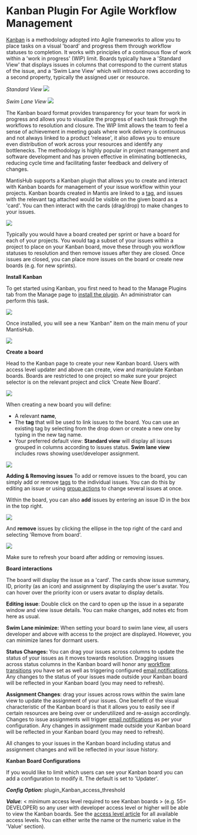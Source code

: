 # Kanban Plugin For Agile Workflow Management

[Kanban](https://www.agilealliance.org/glossary/kanban) is a methodology adopted into Agile frameworks to allow you to place tasks on a visual 'board' and progress them through workflow statuses to completion. It works with principles of a continuous flow of work within a 'work in progress' (WIP) limit. Boards typically have a 'Standard View' that displays issues in columns that correspond to the current status of the issue, and a 'Swim Lane View' which will introduce rows according to a second property, typically the assigned user or resource. 

*Standard View* 
![](./images/kanban_1.png)

*Swim Lane View* 
![](./images/kanban_2.png)

The Kanban board format provides transparency for your team for work in progress and allows you to visualize the progress of each task through the workflows to resolution and closure. The WIP limit allows the team to feel a sense of achievement in meeting goals where work delivery is continuous and not always linked to a product 'release', it also allows you to ensure even distribution of work across your resources and identify any bottlenecks. The methodology is highly popular in project management and software development and has proven effective in eliminating bottlenecks, reducing cycle time and facilitating faster feedback and delivery of changes.

 

MantisHub supports a Kanban plugin that allows you to create and interact with Kanban boards for management of your issue workflow within your projects. Kanban boards created in Mantis are linked to a [tag](/issue_management/using_tags), and issues with the relevant tag attached would be visible on the given board as a 'card'. You can then interact with the cards (drag/drop) to make changes to your issues.

![](./images/kanban_3.png)

Typically you would have a board created per sprint or have a board for each of your projects. You would tag a subset of your issues within a project to place on your Kanban board, move these through you workflow statuses to resolution and then remove issues after they are closed. Once issues are closed, you can place more issues on the board or create new boards (e.g. for new sprints). 

 
**Install Kanban**

To get started using Kanban, you first need to head to the Manage Plugins tab from the Manage page to [install the plugin](/customizations/plugins). An administrator can perform this task.

![](./images/kanban_4.png)

Once installed, you will see a new 'Kanban" item on the main menu of your MantisHub. 

![](./images/kanban_5.png)

**Create a board**

Head to the Kanban page to create your new Kanban board. Users with access level updater and above can create, view and manipulate Kanban boards. Boards are restricted to one project so make sure your project selector is on the relevant project and click 'Create New Board'.

![](./images/kanban_6.png)

When creating a new board you will define:

- A relevant **name**,
- The **tag** that will be used to link issues to the board. You can use an existing tag by selecting from the drop down or create a new one by typing in the new tag name. 
- Your preferred default view: **Standard view** will display all issues grouped in columns according to issues status. **Swim lane view** includes rows showing user/developer assignment. 

![](./images/kanban_7.png)

**Adding & Removing issues**
To add or remove issues to the board, you can simply add or remove [tags](/issue_management/using_tags) to the individual issues. You can do this by editing an issue or using [group actions](/issue_management/update_multiple_issues) to change several issues at once. 

Within the board, you can also **add** issues by entering an issue ID in the box in the top right. 

![](./images/kanban_8.png)

And **remove** issues by clicking the ellipse in the top right of the card and selecting 'Remove from board'. 

![](./images/kanban_9.png)

Make sure to refresh your board after adding or removing issues. 

**Board interactions**

The board will display the issue as a 'card'. The cards show issue summary, ID, priority (as an icon) and assignment by displaying the user's avatar. You can hover over the priority icon or users avatar to display details. 

**Editing issue**: Double click on the card to open up the issue in a separate window and view issue details. You can make changes, add notes etc from here as usual. 

**Swim Lane minimize:** When setting your board to swim lane view, all users developer and above with access to the project are displayed. However, you can minimize lanes for dormant users. 

**Status Changes:** You can drag your issues across columns to update the status of your issues as it moves towards resolution. Dragging issues across status columns in the Kanban board will honor any [workflow transitions](/customizations/wf_trans) you have set as well as triggering configured [email notifications](/issue_management/config_email_notifs). Any changes to the status of your issues made outside your Kanban board will be reflected in your Kanban board (you may need to refresh). 

**Assignment Changes**: drag your issues across rows within the swim lane view to update the assignment of your issues. One benefit of the visual characteristic of the Kanban board is that it allows you to easily see if certain resources are being over or underutilized and re-assign accordingly. Changes to issue assignments will trigger [email notifications](/issue_management/config_email_notifs) as per your configuration. Any changes in assignment made outside your Kanban board will be reflected in your Kanban board (you may need to refresh). 

All changes to your issues in the Kanban board including status and assignment changes and will be reflected in your issue history. 

**Kanban Board Configurations**

If you would like to limit which users can see your Kanban board you can add a configuration to modify it. The default is set to 'Updater'. 

***Config Option:*** plugin_Kanban_access_threshold

***Value***: < minimum access level required to see Kanban boards > (e.g. 55= DEVELOPER) so any user with developer access level or higher will be able to view the Kanban boards. See the [access level article](/customizations/access_levels) for all available access levels. You can either write the name or the numeric value in the 'Value' section).

